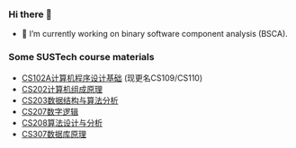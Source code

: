 ### Hi there 👋
- 🔭 I’m currently working on binary software component analysis (BSCA).


### Some SUSTech course materials

* [CS102A计算机程序设计基础](https://github.com/wanteatfruit/2021Spring-CS102-Project) (现更名CS109/CS110)
* [CS202计算机组成原理](https://github.com/wanteatfruit/SUSTech-CS202-Project)
* [CS203数据结构与算法分析](https://github.com/wanteatfruit/2021Fall_DSAA_CS203)
* [CS207数字逻辑](https://github.com/MichaelZhangJiahao/SUSTech_CS207_2021F_Digital-Design)
* [CS208算法设计与分析](https://github.com/wanteatfruit/CS208-FinalReviewNotes)
* [CS307数据库原理](https://github.com/wanteatfruit/CS307-Projects)

<!--
**wanteatfruit/wanteatfruit** is a ✨ _special_ ✨ repository because its `README.md` (this file) appears on your GitHub profile.

Here are some ideas to get you started:

- 🔭 I’m currently working on ...
- 🌱 I’m currently learning ...
- 👯 I’m looking to collaborate on ...
- 🤔 I’m looking for help with ...
- 💬 Ask me about ...
- 📫 How to reach me: ...
- 😄 Pronouns: ...
- ⚡ Fun fact: ...
-->
